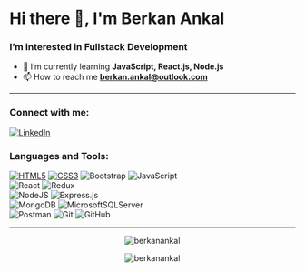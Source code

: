 <h1>Hi there 👋, I'm Berkan Ankal</h1>
<h3>I’m interested in Fullstack Development</h3>

- 🌱 I’m currently learning **JavaScript, React.js, Node.js**
- 📫 How to reach me **berkan.ankal@outlook.com**

---

<h3 align="left">Connect with me:</h3>
<p align="left">
  
<a href="https://linkedin.com/in/berkan-ankal">![LinkedIn](https://img.shields.io/badge/linkedin-%230077B5.svg?style=for-the-badge&logo=linkedin&logoColor=white)</a>
  
</p>

<h3 align="left">Languages and Tools:</h3>
<p align="left"> 
  
<a href="https://www.w3schools.com/html/">![HTML5](https://img.shields.io/badge/html5-%23E34F26.svg?style=for-the-badge&logo=html5&logoColor=white)</a>
<a href="https://www.w3schools.com/css/">![CSS3](https://img.shields.io/badge/css3-%231572B6.svg?style=for-the-badge&logo=css3&logoColor=white)</a>
![Bootstrap](https://img.shields.io/badge/bootstrap-%23563D7C.svg?style=for-the-badge&logo=bootstrap&logoColor=white)
![JavaScript](https://img.shields.io/badge/javascript-%23323330.svg?style=for-the-badge&logo=javascript&logoColor=%23F7DF1E)
<br>
![React](https://img.shields.io/badge/react-%2320232a.svg?style=for-the-badge&logo=react&logoColor=%2361DAFB)
![Redux](https://img.shields.io/badge/redux-%23593d88.svg?style=for-the-badge&logo=redux&logoColor=white)
<br>
![NodeJS](https://img.shields.io/badge/node.js-6DA55F?style=for-the-badge&logo=node.js&logoColor=white)
![Express.js](https://img.shields.io/badge/express.js-%23404d59.svg?style=for-the-badge&logo=express&logoColor=%2361DAFB)
<br>
![MongoDB](https://img.shields.io/badge/MongoDB-%234ea94b.svg?style=for-the-badge&logo=mongodb&logoColor=white)
![MicrosoftSQLServer](https://img.shields.io/badge/Microsoft%20SQL%20Sever-CC2927?style=for-the-badge&logo=microsoft%20sql%20server&logoColor=white)
<br>
![Postman](https://img.shields.io/badge/Postman-FF6C37?style=for-the-badge&logo=postman&logoColor=white)
![Git](https://img.shields.io/badge/git-%23F05033.svg?style=for-the-badge&logo=git&logoColor=white)
![GitHub](https://img.shields.io/badge/github-%23121011.svg?style=for-the-badge&logo=github&logoColor=white)
  
</p>

---

<p align="center"><img src="https://github-readme-stats.vercel.app/api?username=berkanankal&show_icons=true&locale=en&theme=gotham" alt="berkanankal" /></p>

<p align="center"><img src="https://github-readme-streak-stats.herokuapp.com/?user=berkanankal&theme=gotham" alt="berkanankal" /></p>
